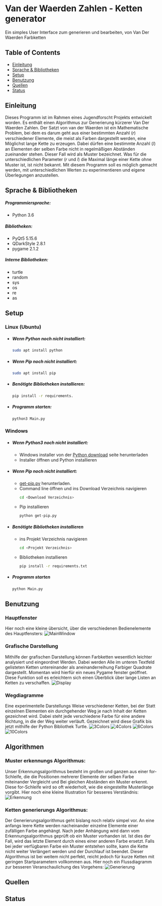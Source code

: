 # Van der Waerden Zahlen - Ketten generator
Ein simples User Interface zum generieren und bearbeiten, von Van Der Waerden Farbketten

## Table of Contents
- [Einleitung](#Einleitung)
- [Sprache & Bibliotheken](#Sprache--Bibliotheken)
- [Setup](#Setup)
- [Benutzung](#Benutzung)
- [Quellen](#Quellen)
- [Status](#Status)

## Einleitung
Dieses Programm ist im Rahmen eines Jugendforscht Projekts entwickelt worden. Es enthält einen Algorithmus zur Generierung kürzerer Van Der Waerden Zahlen. Der Satzt von van der Waerden ist ein Mathematische Problem, bei dem es darum geht aus einer bestimmten Anzahl (𝑟) verschiedener Elemente, die meist als Farben dargestellt werden, eine Möglichst lange Kette zu erzeugen. Dabei dürfen eine bestimmte Anzahl (𝑙) an Elementen der selben Farbe nicht in regelmäßigen Abständen zueinander stehen. Dieser Fall wird als Muster bezeichnet. Was für die unterschiedlichen Parameter (𝑟 und 𝑙) die Maximal länge einer Kette ohne Muster ist, ist nicht bekannt. Mit diesem Programm soll es möglich gemacht werden, mit unterschiedlichen Werten zu experimentieren und eigene Überlegungen anzustellen. 

## Sprache & Bibliotheken
##### Programmiersprache:
- Python 3.6
##### Bibliotheken:
- PyQt5 5.15.6
- QDarkStyle 2.8.1
- pygame 2.1.2
##### Interne Bibliotheken:
- turtle
- random
- sys
- os
- re
- as

## Setup
### Linux (Ubuntu)
- ##### Wenn Python noch nicht installiert: 
  ```sh
  sudo apt install python
- ##### Wenn Pip noch nicht installiert:
  ```sh
  sudo apt install pip
- ##### Benötigte Bibliotheken installieren: 
  ```sh
  pip install -r requirements.
- ##### Programm starten:
  ```sh
  python3 Main.py
### Windows
- ##### Wenn Python3 noch nicht installiert:
    - Windows installer von der [Python download](https://www.python.org/downloads/release/python-3102/) seite herunterladen
    - Installer öffnen und Python installieren
- ##### Wenn Pip noch nicht installiert:
    - [get-pip.py](https://bootstrap.pypa.io/get-pip.py) herunterladen.
    - Command line öffnen und ins Download Verzeichnis navigieren
        ```sh
        cd <Download Verzeichnis>
    - Pip installieren
        ```sh
        python get-pip.py
- ##### Benötigte Bibliotheken installieren
    - ins Projekt Verzeichnis navigieren
        ```sh
        cd <Projekt Verzeichnis>
    - Bibliotheken installieren
        ```sh
        pip install -r requirements.txt
- ##### Programm starten
    ```sh
    python Main.py
## Benutzung
### Hauptfenster
Hier noch eine kleine übersicht, über die verschiedenen Bedienelemente des Hauptfensters:
![MainWindow](./images/MainWindowIllustrationBG.png)
### Grafische Darstellung
Mithilfe der grafischen Darstellung können Farbketten wesentlich leichter analysiert und eingeordnet Werden. Dabei werden Alle im unteren Textfeld gelisteten Ketten untereinander als aneinanderreihung Farbiger Quadrate dargestellt. Momentan wird hierfür ein neues Pygame fenster geöffnet. Diese Funktion soll es erleichtern sich einen Überblick über lange Listen an Ketten zu verschaffen.
![Display](./images/Display3Colors.png)
### Wegdiagramme
Eine experimentelle Darstellungs Weise verschiedener Ketten, bei der Statt einzelnen Elementen ein durchgehender Weg je nach Inhalt der Ketten gezeichnet wird. Dabei steht jede verschiedene Farbe für eine andere Richtung, in die der Weg weiter verläuft. Gezeichnet wird diese Grafik bis jetzt mithilfe der Python Bibliothek Turtle. 
![3Colors](./images/Path3Colors.png)
![4Colors](./images/Path4Colors.png)
![6Colors](./images/Path6Colors.png)
![10Colors](./images/Path10Colors.png)
## Algorithmen
### Muster erkennungs Algorithmus:
Unser Erkennungsalgorithmus besteht im großen und ganzen aus einer for-Schleife, die die Positionen mehrerer Elemente der selben Farbe miteinander Vergleicht und Bei gleichen Abständen ein Muster erkennt. Diese for-Schleife wird so oft wiederholt, wie die eingestellte Musterlänge vorgibt. Hier noch eine kleine Illustration für besseres Verständnis:
![Erkennung](./images/FindPatternIllustration.png)
### Ketten generierungs Algorithmus:
Der Generierungsalgorithmus geht bislang noch relativ simpel vor. An eine anfangs leere Kette werden nacheinander einzelne Elemente einer zufälligen Farbe angehängt. Nach jeder Anhängung wird dann vom Erkennungsalgorithmus geprüft ob ein Muster vorhanden ist. Ist dies der Fall, wird das letzte Element durch eines einer anderen Farbe ersetzt. Falls bei jeder verfügbaren Farbe ein Muster entstehen sollte, kann die Kette nicht weiter Verlängert werden und der Durchlauf ist beendet. Dieser Algorithmus ist bei weitem nicht perfekt, reicht jedoch für kurze Ketten mit geringen Startparametern vollkommen aus. Hier noch ein Flussdiagramm zur besseren Veranschaulichung des Vorgehens:
![Generierung](./images/VanDerWaerdenNumbersBG.png)
## Quellen

## Status
